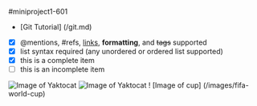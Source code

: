 #miniproject1-601
* [Git Tutorial] (/git.md)

- [x] @mentions, #refs, [links](), **formatting**, and <del>tags</del> supported
- [x] list syntax required (any unordered or ordered list supported)
- [x] this is a complete item
- [ ] this is an incomplete item

![Image of Yaktocat](https://octodex.github.com/images/yaktocat.png)
![Image of Yaktocat](https://www.petmd.com/sites/default/files/diarrhea-long-term-dogs.jpg) 
! [Image of cup] (/images/fifa-world-cup)

